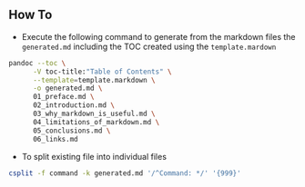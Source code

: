 ## How To

- Execute the following command to generate from the markdown files the `generated.md` including the TOC created using the `template.mardown`

```bash
pandoc --toc \
      -V toc-title:"Table of Contents" \
      --template=template.markdown \
      -o generated.md \
      01_preface.md \
      02_introduction.md \
      03_why_markdown_is_useful.md \
      04_limitations_of_markdown.md \
      05_conclusions.md \
      06_links.md
```
- To split existing file into individual files
```bash
csplit -f command -k generated.md '/^Command: */' '{999}'
```